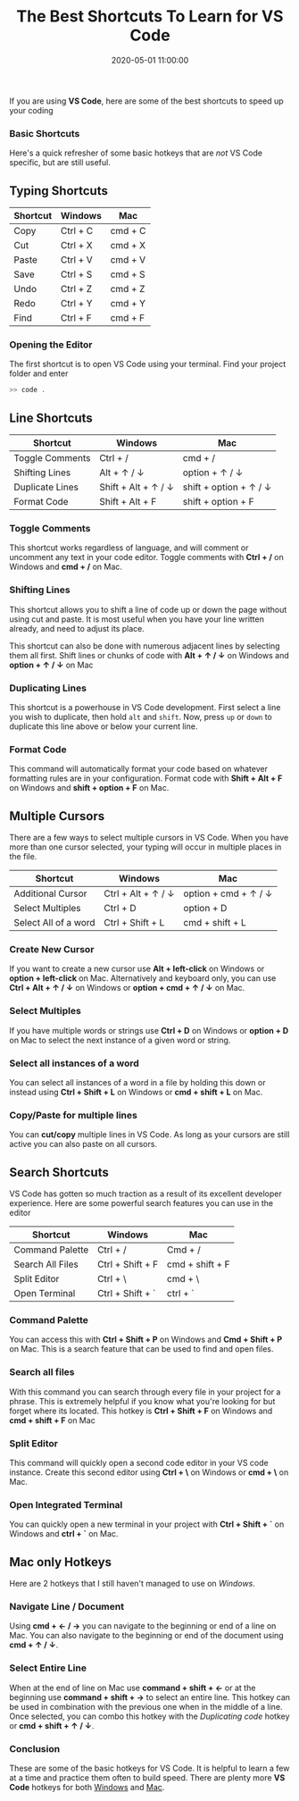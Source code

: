 ﻿---
title: The Best Shortcuts To Learn for VS Code
date: "2020-05-01 11:00:00"
category: "Tools"
description: "Shortcuts and hotkeys to use in VS Code. Learn effective key combinations to edit and arrange code in the editor."
featuredImage: "./shortcut.webp"
tags: ["Hotkeys", "Shortcuts", "VS Code"]
---

If you are using **VS Code**, here are some of the best shortcuts to speed up your coding

### Basic Shortcuts

Here's a quick refresher of some basic hotkeys that are *not* VS Code specific, but are still useful.

## Typing Shortcuts

| Shortcut | Windows  | Mac     |
| -------- | -------- | ------- |
| Copy     | Ctrl + C | cmd + C |
| Cut      | Ctrl + X | cmd + X |
| Paste    | Ctrl + V | cmd + V |
| Save     | Ctrl + S | cmd + S |
| Undo     | Ctrl + Z | cmd + Z |
| Redo     | Ctrl + Y | cmd + Y |
| Find     | Ctrl + F | cmd + F |

### Opening the Editor

The first shortcut is to open VS Code using your terminal. Find your project folder and enter

```bash
>> code .
```

## Line Shortcuts

| Shortcut        | Windows             | Mac                    |
| --------------- | ------------------- | ---------------------- |
| Toggle Comments | Ctrl + /            | cmd + /                |
| Shifting Lines  | Alt + ↑ / ↓         | option + ↑ / ↓         |
| Duplicate Lines | Shift + Alt + ↑ / ↓ | shift + option + ↑ / ↓ |
| Format Code     | Shift + Alt + F     | shift + option + F     |

### Toggle Comments

This shortcut works regardless of language, and will comment or uncomment any text in your code editor. Toggle comments with **Ctrl + /** on Windows and **cmd + /** on Mac.

### Shifting Lines

This shortcut allows you to shift a line of code up or down the page without using cut and paste. It is most useful when you have your line written already, and need to adjust its place. 

This shortcut can also be done with numerous adjacent lines by selecting them all first. Shift lines or chunks of code with **Alt + ↑ / ↓** on Windows and **option + ↑ / ↓** on Mac

### Duplicating Lines

This shortcut is a powerhouse in VS Code development. First select a line you wish to duplicate, then hold `alt` and `shift`. Now, press `up` or `down` to duplicate this line above or below your current line.

### Format Code

This command will automatically format your code based on whatever formatting rules are in your configuration. Format code with **Shift + Alt + F** on Windows and **shift + option + F** on Mac.

## Multiple Cursors

There are a few ways to select multiple cursors in VS Code. When you have more than one cursor selected, your typing will occur in multiple places in the file.  

| Shortcut             | Windows            | Mac                  |
| -------------------- | ------------------ | -------------------- |
| Additional Cursor    | Ctrl + Alt + ↑ / ↓ | option + cmd + ↑ / ↓ |
| Select Multiples     | Ctrl + D           | option + D           |
| Select All of a word | Ctrl + Shift + L   | cmd + shift + L      |

### Create New Cursor

If you want to create a new cursor use **Alt + left-click** on Windows or **option + left-click** on Mac. Alternatively and keyboard only, you can use **Ctrl + Alt + ↑ / ↓** on Windows or **option + cmd + ↑ / ↓** on Mac.

### Select Multiples

If you have multiple words or strings use **Ctrl + D** on Windows or **option + D** on Mac to select the next instance of a given word or string. 

### Select all instances of a word

You can select all instances of a word in a file by holding this down or instead using **Ctrl + Shift + L** on Windows or **cmd + shift + L** on Mac.

### Copy/Paste for multiple lines

You can **cut/copy** multiple lines in VS Code. As long as your cursors are still active you can also paste on all cursors.

## Search Shortcuts

VS Code has gotten so much traction as a result of its excellent developer experience. Here are some powerful search features you can use in the editor  

| Shortcut         | Windows           | Mac             |
| ---------------- | ----------------- | --------------- |
| Command Palette  | Ctrl + /          | Cmd + /         |
| Search All Files | Ctrl + Shift + F  | cmd + shift + F |
| Split Editor     | Ctrl + \          | cmd + \         |
| Open Terminal    | Ctrl + Shift + \` | ctrl + \`       |

### Command Palette

You can access this with **Ctrl + Shift + P** on Windows and **Cmd + Shift + P** on Mac. This is a search feature that can be used to find and open files. 

### Search all files

With this command you can search through every file in your project for a phrase. This is extremely helpful if you know what you're looking for but forget where its located. This hotkey is **Ctrl + Shift + F** on Windows and **cmd + shift + F** on Mac

### Split Editor

This command will quickly open a second code editor in your VS code instance. Create this second editor using **Ctrl + \\** on Windows or **cmd + \\** on Mac.

### Open Integrated Terminal

You can quickly open a new terminal in your project with **Ctrl + Shift + \`** on Windows and **ctrl + \`** on Mac.

## Mac only Hotkeys

Here are 2 hotkeys that I still haven't managed to use on *Windows*.

### Navigate Line / Document

Using **cmd + ← / →** you can navigate to the beginning or end of a line on Mac. You can also navigate to the beginning or end of the document using **cmd + ↑ / ↓**.

### Select Entire Line

When at the end of line on Mac use **command + shift + ←** or at the beginning use **command + shift + →** to select an entire line. This hotkey can be used in combination with the previous one when in the middle of a line. Once selected, you can combo this hotkey with the *Duplicating code* hotkey or **cmd + shift + ↑ / ↓**.

### Conclusion

These are some of the basic hotkeys for VS Code. It is helpful to learn a few at a time and practice them often to build speed. There are plenty more **VS Code** hotkeys for both [Windows](https://code.visualstudio.com/shortcuts/keyboard-shortcuts-windows.pdf) and [Mac](https://code.visualstudio.com/shortcuts/keyboard-shortcuts-macos.pdf).
